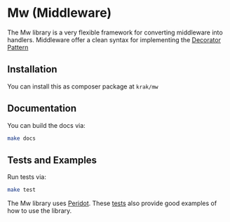 # Mw (Middleware)

The Mw library is a very flexible framework for converting middleware into handlers. Middleware offer a clean syntax for implementing the [Decorator Pattern](https://en.wikipedia.org/wiki/Decorator_pattern)

## Installation

You can install this as composer package at `krak/mw`

## Documentation

You can build the docs via:

```bash
make docs
```

## Tests and Examples

Run tests via:

```bash
make test
```

The Mw library uses [Peridot](http://peridot-php.github.io). These [tests](test/mw.spec.php) also provide good examples of how to use the library.

